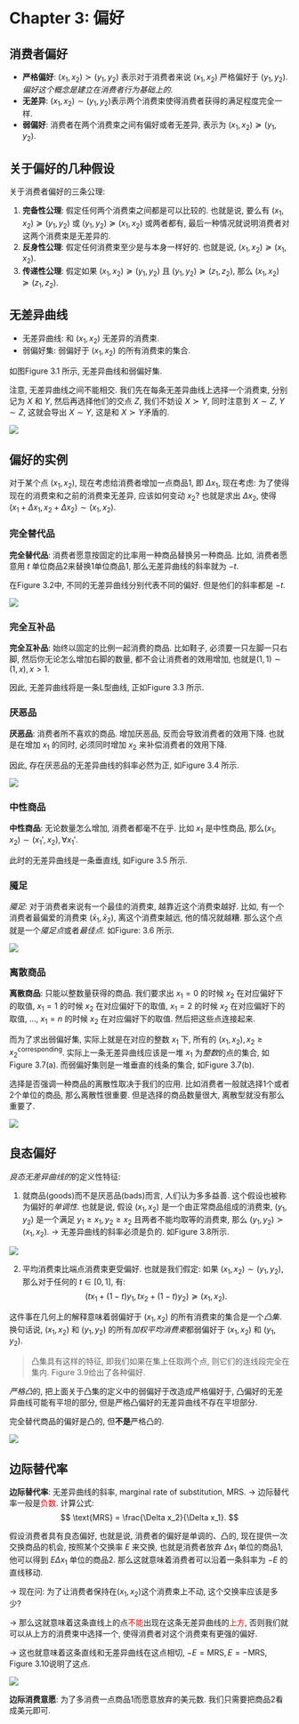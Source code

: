 # Chapter 3: 偏好

## 消费者偏好

+ **严格偏好**: $(x_1,x_2) \succ (y_1,y_2)$ 表示对于消费者来说 $(x_1,x_2)$ 严格偏好于 $(y_1,y_2)$. *偏好这个概念是建立在消费者行为基础上的*.
+ **无差异**: $(x_1,x_2) \sim (y_1,y_2)$表示两个消费束使得消费者获得的满足程度完全一样.
+ **弱偏好**: 消费者在两个消费束之间有偏好或者无差异, 表示为 $(x_1,x_2) \succeq (y_1,y_2)$.

## 关于偏好的几种假设

关于消费者偏好的三条公理:
1. **完备性公理**: 假定任何两个消费束之间都是可以比较的. 也就是说, 要么有 $(x_1,x_2) \succeq (y_1,y_2)$ 或 $(y_1,y_2) \succeq (x_1,x_2)$ 或两者都有, 最后一种情况就说明消费者对这两个消费束是无差异的.
2. **反身性公理**: 假定任何消费束至少是与本身一样好的. 也就是说, $(x_1,x_2) \succeq (x_1,x_2)$.
3. **传递性公理**: 假定如果 $(x_1,x_2) \succeq (y_1,y_2)$ 且 $(y_1,y_2) \succeq (z_1,z_2)$, 那么 $(x_1,x_2) \succeq (z_1,z_2)$.

## 无差异曲线

+ 无差异曲线: 和 $(x_1,x_2)$ 无差异的消费束.
+ 弱偏好集: 弱偏好于 $(x_1,x_2)$ 的所有消费束的集合.

如图Figure 3.1 所示, 无差异曲线和弱偏好集.

注意, 无差异曲线之间不能相交. 我们先在每条无差异曲线上选择一个消费束, 分别记为 $X$ 和 $Y$, 然后再选择他们的交点 $Z$, 我们不妨设 $X \succ Y$, 同时注意到 $X \sim Z$, $Y \sim Z$, 这就会导出 $X \sim Y$, 这是和 $X \succ Y$矛盾的.

![](./assets/chapter_3/1.png)

## 偏好的实例

对于某个点 $(x_1,x_2)$, 现在考虑给消费者增加一点商品1, 即 $\Delta x_1$, 现在考虑: 为了使得现在的消费束和之前的消费束无差异, 应该如何变动 $x_2$? 也就是求出 $\Delta x_2$, 使得 $(x_1+\Delta x_1,x_2+\Delta x_2) \sim (x_1,x_2)$.

### 完全替代品

**完全替代品**: 消费者愿意按固定的比率用一种商品替换另一种商品. 比如, 消费者愿意用 $t$ 单位商品2来替换1单位商品1, 那么无差异曲线的斜率就为 $-t$.

在Figure 3.2中, 不同的无差异曲线分别代表不同的偏好. 但是他们的斜率都是 $-t$.

![](./assets/chapter_3/2.png)

### 完全互补品

**完全互补品**: 始终以固定的比例一起消费的商品. 比如鞋子, 必须要一只左脚一只右脚, 然后你无论怎么增加右脚的数量, 都不会让消费者的效用增加, 也就是$(1,1) \sim (1, x), x > 1$.

因此, 无差异曲线将是一条L型曲线, 正如Figure 3.3 所示. 

### 厌恶品

**厌恶品**: 消费者所不喜欢的商品. 增加厌恶品, 反而会导致消费者的效用下降. 也就是在增加 $x_1$ 的同时, 必须同时增加 $x_2$ 来补偿消费者的效用下降.

因此, 存在厌恶品的无差异曲线的斜率必然为正, 如Figure 3.4 所示.

![](./assets/chapter_3/3.png)

### 中性商品

**中性商品**: 无论数量怎么增加, 消费者都毫不在乎. 比如 $x_1$ 是中性商品, 那么$(x_1, x_2) \sim (x_1', x_2),\forall x_1'$. 

此时的无差异曲线是一条垂直线, 如Figure 3.5 所示.

### 魇足

*魇足*: 对于消费者来说有一个最佳的消费束, 越靠近这个消费束越好. 比如, 有一个消费者最偏爱的消费束 $(\bar{x}_1, \bar{x}_2)$, 离这个消费束越远, 他的情况就越糟. 那么这个点就是一个*魇足点*或者*最佳点*. 如Figure: 3.6 所示.

![](./assets/chapter_3/4.png)

### 离散商品

**离散商品**: 只能以整数量获得的商品. 我们要求出 $x_1=0$ 的时候 $x_2$ 在对应偏好下的取值, $x_1=1$ 的时候 $x_2$ 在对应偏好下的取值, $x_1=2$ 的时候 $x_2$ 在对应偏好下的取值, ..., $x_1=n$ 的时候 $x_2$ 在对应偏好下的取值. 然后把这些点连接起来.

而为了求出弱偏好集, 实际上就是在对应的整数 $x_1$ 下, 所有的 $(x_1,x_2), x_2 \geq x_2^\text{corresponding}$. 实际上一条无差异曲线应该是一堆 $x_1$ 为*整数*的点的集合, 如Figure 3.7(a). 而弱偏好集则是一堆垂直的线条的集合, 如Figure 3.7(b).

选择是否强调一种商品的离散性取决于我们的应用. 比如消费者一般就选择1个或者2个单位的商品, 那么离散性很重要. 但是选择的商品数量很大, 离散型就没有那么重要了.

![](./assets/chapter_3/5.png)

## 良态偏好

*良态无差异曲线的*的定义性特征:
1. 就商品(goods)而不是厌恶品(bads)而言, 人们认为多多益善. 这个假设也被称为偏好的*单调性*. 也就是说, 假设 $(x_1,x_2)$ 是一个由正常商品组成的消费束, $(y_1,y_2)$ 是一个满足 $y_1 \geq x_1, y_2 \geq x_2$ 且两者不能均取等的消费束, 那么 $(y_1,y_2) \succ (x_1,x_2)$. → 无差异曲线的斜率必须是负的. 如Figure 3.8所示.

![](./assets/chapter_3/6.png)

2. 平均消费束比端点消费束更受偏好. 也就是我们假定: 如果 $(x_1,x_2) \sim (y_1, y_2)$, 那么对于任何的 $t \in [0,1]$, 有: 
$$ 
(t x_1 + (1-t) y_1, t x_2 + (1-t) y_2) \succeq (x_1,x_2). 
$$

这件事在几何上的解释意味着弱偏好于 $(x_1,x_2)$ 的所有消费束的集合是一个*凸集*. 换句话说, $(x_1,x_2)$ 和 $(y_1,y_2)$ 的所有*加权平均消费束*都弱偏好于 $(x_1,x_2)$ 和 $(y_1,y_2)$.

> 凸集具有这样的特征, 即我们如果在集上任取两个点, 则它们的连线段完全在集内. Figure 3.9给出了各种偏好.

*严格凸*的, 把上面关于凸集的定义中的弱偏好于改造成严格偏好于, 凸偏好的无差异曲线可能有平坦的部分, 但是严格凸偏好的无差异曲线不存在平坦部分. 

完全替代商品的偏好是凸的, 但**不是**严格凸的.

![](./assets/chapter_3/7.png)

## 边际替代率

**边际替代率**: 无差异曲线的斜率, marginal rate of substitution, MRS. → 边际替代率一般是<span style="color: red;">负数</span>. 计算公式: 
$$ 
\text{MRS} = \frac{\Delta x_2}{\Delta x_1}. 
$$

假设消费者具有良态偏好, 也就是说, 消费者的偏好是单调的、凸的, 现在提供一次交换商品的机会, 按照某个交换率 $E$ 来交换, 也就是消费者放弃 $\Delta x_1$ 单位的商品1, 他可以得到 $E \Delta x_1$ 单位的商品2. 那么这就意味着消费者可以沿着一条斜率为 $-E$ 的直线移动.

→ 现在问: 为了让消费者保持在$(x_1,x_2)$这个消费束上不动, 这个交换率应该是多少?

→ 那么这就意味着这条直线上的点<span style="color: red;">不能</span>出现在这条无差异曲线的<span style="color: red;">上方</span>, 否则我们就可以从上方的消费束中选择一个, 使得消费者对这个消费束有更强的偏好.

→ 这也就意味着这条直线和无差异曲线在这点相切, $-E=\text{MRS}, E=-\text{MRS}$, Figure 3.10说明了这点.

![](./assets/chapter_3/8.png)

**边际消费意愿**: 为了多消费一点商品1而愿意放弃的美元数. 我们只需要把商品2看成美元即可.